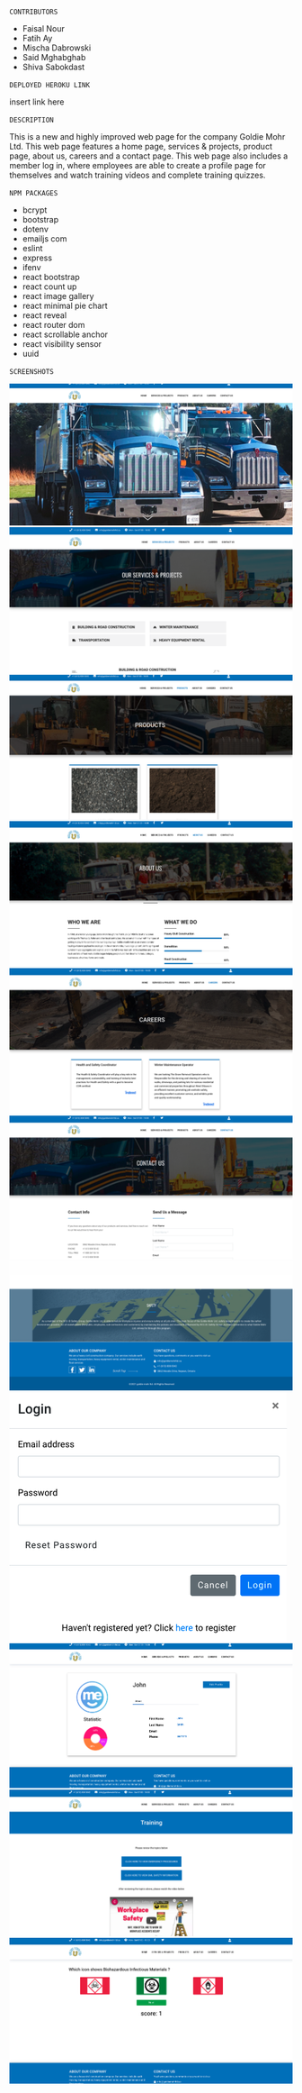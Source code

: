 `` CONTRIBUTORS `` 

- Faisal Nour
- Fatih Ay
- Mischa Dabrowski
- Said Mghabghab
- Shiva Sabokdast

`` DEPLOYED HEROKU LINK ``

insert link here


``DESCRIPTION``

This is a new and highly improved web page for the company Goldie Mohr Ltd. This web page features a home page, services & projects, product page, about us, careers and a contact page. This web page also includes a member log in, where employees are able to create a profile page for themselves and watch training videos and complete training quizzes. 


`` NPM PACKAGES ``

- bcrypt
- bootstrap
- dotenv
- emailjs com
- eslint
- express
- ifenv
- react bootstrap
- react count up
- react image gallery
- react minimal pie chart
- react reveal
- react router dom
- react scrollable anchor
- react visibility sensor
- uuid

`` SCREENSHOTS `` 

![Screenshot](screenshots/ss1.png?raw=true)
![Screenshot](screenshots/ss2.png?raw=true)
![Screenshot](screenshots/ss3.png?raw=true)
![Screenshot](screenshots/ss4.png?raw=true)
![Screenshot](screenshots/ss5.png?raw=true)
![Screenshot](screenshots/ss6.png?raw=true)
![Screenshot](screenshots/ss7.png?raw=true)
![Screenshot](screenshots/ss8.png?raw=true)
![Screenshot](screenshots/ss9.png?raw=true)
![Screenshot](screenshots/ss10.png?raw=true)
![Screenshot](screenshots/ss11.png?raw=true)
